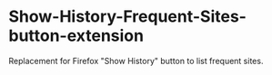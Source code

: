 # Show-History-Frequent-Sites-button-extension
Replacement for Firefox "Show History" button to list frequent sites.
